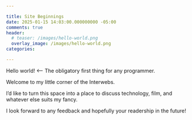 ```yaml
---

title: Site Beginnings
date: 2025-01-15 14:03:00.000000000 -05:00
comments: true
header:
  # teaser: /images/hello-world.png
  overlay_image: /images/hello-world.png
categories: 

---
```

Hello world! <-- The obligatory first thing for any programmer.

Welcome to my little corner of the Interwebs.

I’d like to turn this space into a place to discuss technology, film, and
whatever else suits my fancy.

I look forward to any feedback and hopefully your readership in the future!

